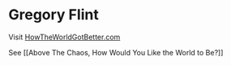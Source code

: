 # Gregory Flint

Visit [HowTheWorldGotBetter.com](https://www.howtheworldgotbetter.com)  

See [[Above The Chaos, How Would You Like the World to Be?]]  